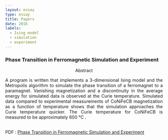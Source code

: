```yaml
---
layout: essay
type: essay
title: Papers
date: 2016
labels:
  - Ising model
  - simulation
  - experiment
---
```



<p align="center">
<h3 class="sectionHead"><span class="titlemark">   </span> <a  id="x1-10001"></a>Phase Transition in Ferromagnetic Simulation and Experiment</h3>
  

<p align="center">
Abstract
<p align="justify">
 A program is written that implements a 3-dimensional Ising model and the Metropolis algorithm to simulate the phase transition of a ferromagnet to a paramagnet. Vanishing magnetization and a discontinuity in the average energy for simulated data is observed at the Curie temperature. Simulated data compared to experimental measurements of CoNiFeCB magnetization as a function of temperature shows that the simulation approaches the Curie temperature quicker. The Curie temperature for CoNiFeCB is measured to be approximately 600&nbsp;&deg;C .  <br> <br>

PDF : [Phase Transition in Ferromagnetic Simulation and Experiment](ising.pdf "ising PDF")


